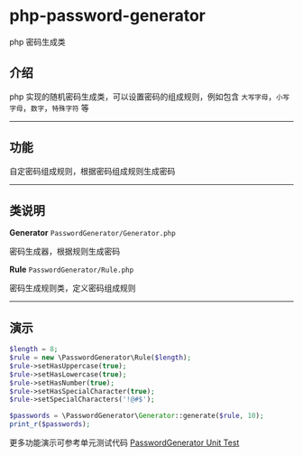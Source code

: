 # php-password-generator

php 密码生成类

## 介绍

php 实现的随机密码生成类，可以设置密码的组成规则，例如包含 `大写字母`，`小写字母`，`数字`，`特殊字符` 等

---

## 功能

自定密码组成规则，根据密码组成规则生成密码

---

## 类说明

**Generator** `PasswordGenerator/Generator.php`

密码生成器，根据规则生成密码

**Rule** `PasswordGenerator/Rule.php`

密码生成规则类，定义密码组成规则

---

## 演示

```php
$length = 8;
$rule = new \PasswordGenerator\Rule($length);
$rule->setHasUppercase(true);
$rule->setHasLowercase(true);
$rule->setHasNumber(true);
$rule->setHasSpecialCharacter(true);
$rule->setSpecialCharacters('!@#$');

$passwords = \PasswordGenerator\Generator::generate($rule, 10);
print_r($passwords);
```

更多功能演示可参考单元测试代码 [PasswordGenerator Unit Test](<../tests/PasswordGenerator>)
